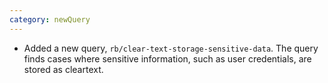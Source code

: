 ```yaml
---
category: newQuery
---
```

* Added a new query, `rb/clear-text-storage-sensitive-data`. The query finds cases where sensitive information, such as user credentials, are stored as cleartext.
